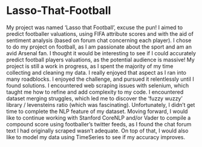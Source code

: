 # Lasso-That-Football
My project was named ‘Lasso that Football’, excuse the pun! I aimed to predict footballer valuations, using FIFA attribute scores and with the aid of sentiment analysis (based on forum chat concerning each player). I chose to do my project on football, as I am passionate about the sport and am an avid Arsenal fan. I thought it would be interesting to see if I could accurately predict football players valuations, as the potential audience is massive!  My project is still a work in progress, as I spent the majority of my time collecting and cleaning my data. I really enjoyed that aspect as I ran into many roadblocks. I enjoyed the challenge, and pursued it relentlessly until I found solutions. I encountered web scraping issues with selenium, which taught me how to refine and add complexity to my code. I encountered dataset merging struggles, which led me to discover the ‘fuzzy wuzzy’ library / levensteins ratio (which was fascinating).   Unfortunately, I didn’t get time to complete the NLP feature of my dataset. Moving forward, I would like to continue working with Stanford CoreNLP and/or Vader to compile a compound score using footballer’s twitter feeds, as I found the chat forum text I had originally scraped wasn’t adequate. On top of that, I would also like to model my data using TimeSeries to see if my accuracy improves. 
